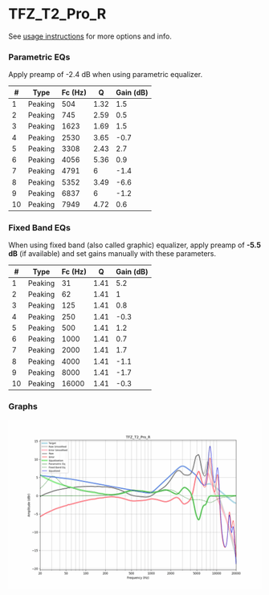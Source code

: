 # TFZ_T2_Pro_R
See [usage instructions](https://github.com/jaakkopasanen/AutoEq#usage) for more options and info.

### Parametric EQs
Apply preamp of -2.4 dB when using parametric equalizer.

|   # | Type    |   Fc (Hz) |    Q |   Gain (dB) |
|-----|---------|-----------|------|-------------|
|   1 | Peaking |       504 | 1.32 |         1.5 |
|   2 | Peaking |       745 | 2.59 |         0.5 |
|   3 | Peaking |      1623 | 1.69 |         1.5 |
|   4 | Peaking |      2530 | 3.65 |        -0.7 |
|   5 | Peaking |      3308 | 2.43 |         2.7 |
|   6 | Peaking |      4056 | 5.36 |         0.9 |
|   7 | Peaking |      4791 | 6    |        -1.4 |
|   8 | Peaking |      5352 | 3.49 |        -6.6 |
|   9 | Peaking |      6837 | 6    |        -1.2 |
|  10 | Peaking |      7949 | 4.72 |         0.6 |

### Fixed Band EQs
When using fixed band (also called graphic) equalizer, apply preamp of **-5.5 dB** (if available) and set gains manually with these parameters.

|   # | Type    |   Fc (Hz) |    Q |   Gain (dB) |
|-----|---------|-----------|------|-------------|
|   1 | Peaking |        31 | 1.41 |         5.2 |
|   2 | Peaking |        62 | 1.41 |         1   |
|   3 | Peaking |       125 | 1.41 |         0.8 |
|   4 | Peaking |       250 | 1.41 |        -0.3 |
|   5 | Peaking |       500 | 1.41 |         1.2 |
|   6 | Peaking |      1000 | 1.41 |         0.7 |
|   7 | Peaking |      2000 | 1.41 |         1.7 |
|   8 | Peaking |      4000 | 1.41 |        -1.1 |
|   9 | Peaking |      8000 | 1.41 |        -1.7 |
|  10 | Peaking |     16000 | 1.41 |        -0.3 |

### Graphs
![](./TFZ_T2_Pro_R.png)
